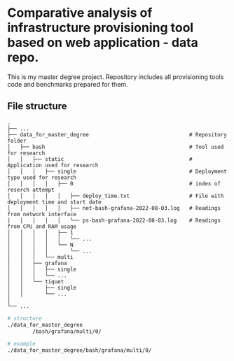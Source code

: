 # Comparative analysis of infrastructure provisioning tool based on web application - data repo.

This is my master degree project. 
Repository includes all provisioning tools code and benchmarks prepared for them.
  
## File structure 

```
.
├── ...
├── data_for_master_degree                                # Repository folder
│   ├── bash                                              # Tool used for research
│   │   ├── static                                        # Application used for research
│   │   │   ├── single                                    # Deployment type used for research
│   │   │   │   ├── 0                                     # index of reserch attempt
│   │   │   │   │   ├── deploy_time.txt                   # File with deployment time and start date
│   │   │   │   │   ├── net-bash-grafana-2022-08-03.log   # Readings from network interface
│   │   │   │   │   └── ps-bash-grafana-2022-08-03.log    # Readings from CPU and RAM usage
│   │   │   │   ├── 1
│   │   │   │   │   └── ...
│   │   │   │   └── N
│   │   │   │       └── ...
│   │   │   └── multi
│   │   ├── grafana         
│   │   │   ├── single
│   │   │   └── ...
│   │   └── tiquet
│   │       ├── single
│   │       └── ...
│
└── ...
```

```bash
# structure
./data_for_master_degree
        /bash/grafana/multi/0/

# example
./data_for_master_degree/bash/grafana/multi/0/
```
